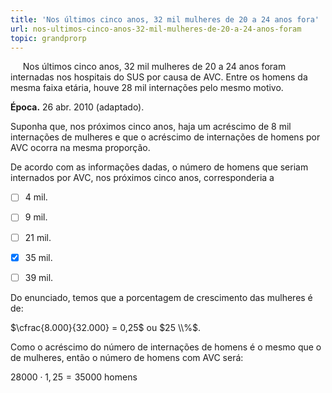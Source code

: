 ```yaml
---
title: 'Nos últimos cinco anos, 32 mil mulheres de 20 a 24 anos fora'
url: nos-ultimos-cinco-anos-32-mil-mulheres-de-20-a-24-anos-foram
topic: grandprorp
---
```



     Nos últimos cinco anos, 32 mil mulheres de 20 a 24 anos foram internadas nos hospitais do SUS por causa de AVC. Entre os homens da mesma faixa etária, houve 28 mil internações pelo mesmo motivo.

**Época.** 26 abr. 2010 (adaptado).

Suponha que, nos próximos cinco anos, haja um acréscimo de 8 mil internações de mulheres e que o acréscimo de internações de homens por AVC ocorra na mesma proporção.

De acordo com as informações dadas, o número de homens que seriam internados por AVC, nos próximos cinco anos, corresponderia a



- [ ] 4 mil.
- [ ] 9 mil.
- [ ] 21 mil.
- [x] 35 mil.
- [ ] 39 mil.


Do enunciado, temos que a porcentagem de crescimento das mulheres é de:

$\cfrac{8.000}{32.000} = 0,25$ ou $25 \\%$.

Como o acréscimo do número de internações de homens é o mesmo que o de mulheres, então o número de homens com AVC será:

$28 000 \cdot 1,25 = 35 000$ homens
